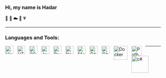 ### Hi,  my name is Hadar 
🦋 🌈 ☁️ 🌻 💗

---
### Languages and Tools:

<img align="left" alt="Visual Studio Code" width="26px" src="https://cdn.jsdelivr.net/gh/devicons/devicon/icons/vscode/vscode-original.svg" style="padding-right:10px;" />
<img align="left" alt="HTML5" width="26px" src="https://cdn.jsdelivr.net/gh/devicons/devicon/icons/html5/html5-original.svg" style="padding-right:10px;" />
<img align="left" alt="CSS3" width="26px" src="https://cdn.jsdelivr.net/gh/devicons/devicon/icons/css3/css3-original.svg" style="padding-right:10px;" />
<img align="left" alt="JavaScript" width="26px" src="https://cdn.jsdelivr.net/gh/devicons/devicon/icons/javascript/javascript-original.svg" style="padding-right:10px;" />
<img align="left" alt="React" width="26px" src="https://cdn.jsdelivr.net/gh/devicons/devicon/icons/react/react-original.svg" style="padding-right:10px;" />
<img align="left" alt="Node.js" width="26px" src="https://cdn.jsdelivr.net/gh/devicons/devicon/icons/nodejs/nodejs-original.svg" style="padding-right:10px;" />
<img align="left" alt="MongoDB" width="26px" src="https://cdn.jsdelivr.net/gh/devicons/devicon/icons/mongodb/mongodb-original.svg" style="padding-right:10px;" />
<img align="left" alt="Git" width="26px" src="https://cdn.jsdelivr.net/gh/devicons/devicon/icons/git/git-original.svg" style="padding-right:10px;" />
<img align="left" alt="GitHub" width="26px" src="https://user-images.githubusercontent.com/3369400/139448065-39a229ba-4b06-434b-bc67-616e2ed80c8f.png" style="padding-right:10px;" />
<img align="left" alt="Docker" width="45px" src="https://developers.redhat.com/sites/default/files/styles/article_feature/public/blog/2014/05/homepage-docker-logo.png?itok=zx0e-vcP" style="padding-right:10px;" />
<img align="left" alt="Python" width="32px" src="https://user-images.githubusercontent.com/125987820/231272066-5a3f5d8b-2d66-43df-8511-28d8631a3751.png" style="padding-right:10px;" />
<img align="left" alt="c#" width="55px" src="https://www.codeguru.com/wp-content/uploads/2021/08/C-Sharp-Tutorials.png" style="padding-right:10px;" />

---
